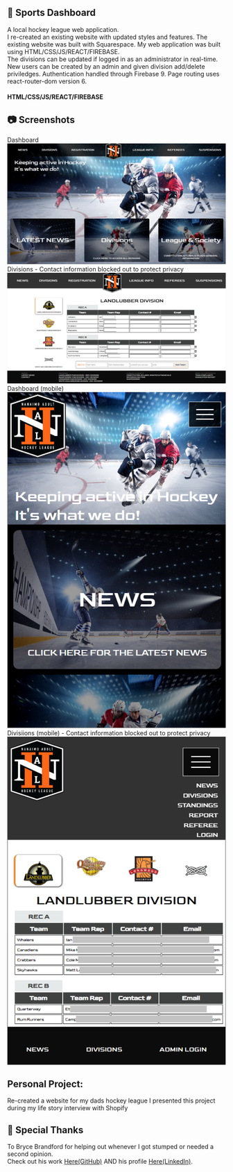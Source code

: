 ## :ice_hockey: Sports Dashboard
A local hockey league web application.
<br>
I re-created an existing website with updated styles and features. The existing website was built with Squarespace. My web application was built using HTML/CSS/JS/REACT/FIREBASE. 
<br>
The divisions can be updated if logged in as an administrator in real-time. New users can be created by an admin and given division add/delete priviledges. Authentication handled through Firebase 9. Page routing uses react-router-dom version 6. 

#### HTML/CSS/JS/REACT/FIREBASE

## :camera: Screenshots
Dashboard
![dashboard](https://github.com/T-Pirozzini/Sports-Dashboard/blob/main/src/assets/home.png?raw=true)
Divisions - Contact information blocked out to protect privacy
![divisions](https://github.com/T-Pirozzini/Sports-Dashboard/blob/main/src/assets/divisions.png?raw=true)
Dashboard (mobile)
![mobile-dashboard](https://github.com/T-Pirozzini/Sports-Dashboard/blob/main/src/assets/mobile%20-%20home.png?raw=true)
Divisiions (mobile) - Contact information blocked out to protect privacy
![mobile-divisions](https://github.com/T-Pirozzini/Sports-Dashboard/blob/main/src/assets/mobile-divisions.png?raw=true)

## Personal Project:
Re-created a website for my dads hockey league
I presented this project during my life story interview with Shopify

## :loudspeaker: Special Thanks
To Bryce Brandford for helping out whenever I got stumped or needed a second opinion.
<br>
Check out his work [Here(GitHub)](https://github.com/BBrandford11) AND his profile [Here(LinkedIn)](https://www.linkedin.com/in/bryce-brandford-15a098226/). 